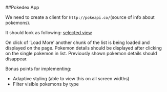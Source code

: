##Pokedex App

We need to create a client for `http://pokeapi.co/`(source of info about pokemons).

It should look as following: [selected view](https://goo.gl/SnsnPO)

On click of ‘Load More’ another chunk of the list is being loaded and displayed on the page. Pokemon details should be displayed after clicking on the single pokemon in list. Previously shown pokemon details should disappear.

Bonus points for implementing:
  - Adaptive styling (able to view this on all screen widths)
  - Filter visible pokemons by type
